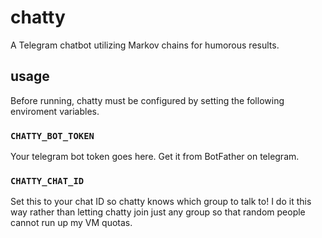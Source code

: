 # chatty
A Telegram chatbot utilizing Markov chains for humorous results.
 
 ## usage
 Before running, chatty must be configured by setting the following enviroment variables.
 
 ### ```CHATTY_BOT_TOKEN```
 Your telegram bot token goes here. Get it from BotFather on telegram.
 
 ### ```CHATTY_CHAT_ID```
 Set this to your chat ID so chatty knows which group to talk to! I do it this way rather than letting chatty join just any group so that random people cannot run up my VM quotas.
